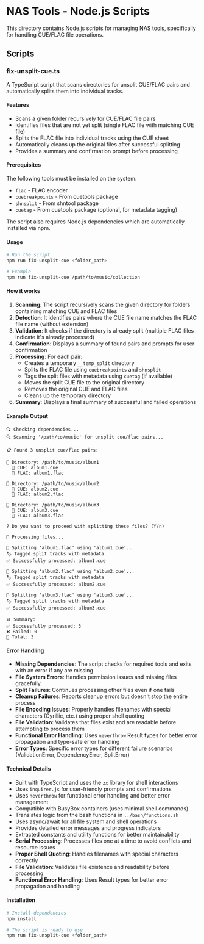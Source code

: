 # NAS Tools - Node.js Scripts

This directory contains Node.js scripts for managing NAS tools, specifically for handling CUE/FLAC file operations.

## Scripts

### fix-unsplit-cue.ts

A TypeScript script that scans directories for unsplit CUE/FLAC pairs and automatically splits them into individual tracks.

#### Features

- Scans a given folder recursively for CUE/FLAC file pairs
- Identifies files that are not yet split (single FLAC file with matching CUE file)
- Splits the FLAC file into individual tracks using the CUE sheet
- Automatically cleans up the original files after successful splitting
- Provides a summary and confirmation prompt before processing

#### Prerequisites

The following tools must be installed on the system:

- `flac` - FLAC encoder
- `cuebreakpoints` - From cuetools package
- `shnsplit` - From shntool package
- `cuetag` - From cuetools package (optional, for metadata tagging)

The script also requires Node.js dependencies which are automatically installed via npm.

#### Usage

```bash
# Run the script
npm run fix-unsplit-cue <folder_path>

# Example
npm run fix-unsplit-cue /path/to/music/collection
```

#### How it works

1. **Scanning**: The script recursively scans the given directory for folders containing matching CUE and FLAC files
2. **Detection**: It identifies pairs where the CUE file name matches the FLAC file name (without extension)
3. **Validation**: It checks if the directory is already split (multiple FLAC files indicate it's already processed)
4. **Confirmation**: Displays a summary of found pairs and prompts for user confirmation
5. **Processing**: For each pair:
   - Creates a temporary `__temp_split` directory
   - Splits the FLAC file using `cuebreakpoints` and `shnsplit`
   - Tags the split files with metadata using `cuetag` (if available)
   - Moves the split CUE file to the original directory
   - Removes the original CUE and FLAC files
   - Cleans up the temporary directory
6. **Summary**: Displays a final summary of successful and failed operations

#### Example Output

```
🔍 Checking dependencies...
🔍 Scanning '/path/to/music' for unsplit cue/flac pairs...

📋 Found 3 unsplit cue/flac pairs:

📂 Directory: /path/to/music/album1
  📁 CUE: album1.cue
  🎵 FLAC: album1.flac

📂 Directory: /path/to/music/album2
  📁 CUE: album2.cue
  🎵 FLAC: album2.flac

📂 Directory: /path/to/music/album3
  📁 CUE: album3.cue
  🎵 FLAC: album3.flac

? Do you want to proceed with splitting these files? (Y/n)

🔄 Processing files...

🔄 Splitting 'album1.flac' using 'album1.cue'...
🏷️ Tagged split tracks with metadata
✅ Successfully processed: album1.cue

🔄 Splitting 'album2.flac' using 'album2.cue'...
🏷️ Tagged split tracks with metadata
✅ Successfully processed: album2.cue

🔄 Splitting 'album3.flac' using 'album3.cue'...
🏷️ Tagged split tracks with metadata
✅ Successfully processed: album3.cue

📊 Summary:
✅ Successfully processed: 3
❌ Failed: 0
📁 Total: 3
```

#### Error Handling

- **Missing Dependencies**: The script checks for required tools and exits with an error if any are missing
- **File System Errors**: Handles permission issues and missing files gracefully
- **Split Failures**: Continues processing other files even if one fails
- **Cleanup Failures**: Reports cleanup errors but doesn't stop the entire process
- **File Encoding Issues**: Properly handles filenames with special characters (Cyrillic, etc.) using proper shell quoting
- **File Validation**: Validates that files exist and are readable before attempting to process them
- **Functional Error Handling**: Uses `neverthrow` Result types for better error propagation and type-safe error handling
- **Error Types**: Specific error types for different failure scenarios (ValidationError, DependencyError, SplitError)

#### Technical Details

- Built with TypeScript and uses the `zx` library for shell interactions
- Uses `inquirer.js` for user-friendly prompts and confirmations
- Uses `neverthrow` for functional error handling and better error management
- Compatible with BusyBox containers (uses minimal shell commands)
- Translates logic from the bash functions in `../bash/functions.sh`
- Uses async/await for all file system and shell operations
- Provides detailed error messages and progress indicators
- Extracted constants and utility functions for better maintainability
- **Serial Processing**: Processes files one at a time to avoid conflicts and resource issues
- **Proper Shell Quoting**: Handles filenames with special characters correctly
- **File Validation**: Validates file existence and readability before processing
- **Functional Error Handling**: Uses Result types for better error propagation and handling

#### Installation

```bash
# Install dependencies
npm install

# The script is ready to use
npm run fix-unsplit-cue <folder_path>
```
